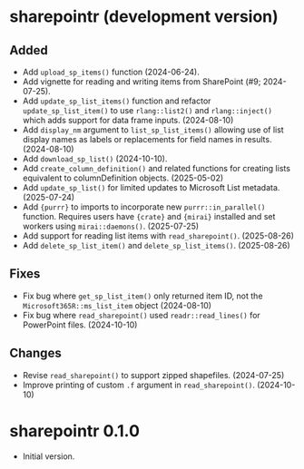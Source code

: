 # sharepointr (development version)

## Added

* Add `upload_sp_items()` function (2024-06-24).
* Add vignette for reading and writing items from SharePoint (#9; 2024-07-25).
* Add `update_sp_list_items()` function and refactor `update_sp_list_item()` to use `rlang::list2()` and `rlang::inject()` which adds support for data frame inputs. (2024-08-10)
* Add `display_nm` argument to `list_sp_list_items()` allowing use of list display names as labels or replacements for field names in results. (2024-08-10)
* Add `download_sp_list()` (2024-10-10).
* Add `create_column_definition()` and related functions for creating lists equivalent to columnDefinition objects. (2025-05-02)
* Add `update_sp_list()` for limited updates to Microsoft List metadata. (2025-07-24)
* Add `{purrr}` to imports to incorporate new `purrr::in_parallel()` function. Requires users have `{crate}` and `{mirai}` installed and set workers using `mirai::daemons()`. (2025-07-25)
* Add support for reading list items with `read_sharepoint()`. (2025-08-26)
* Add `delete_sp_list_item()` and `delete_sp_list_items()`. (2025-08-26)

## Fixes

* Fix bug where `get_sp_list_item()` only returned item ID, not the `Microsoft365R::ms_list_item` object (2024-08-10)
* Fix bug where `read_sharepoint()` used `readr::read_lines()` for PowerPoint files. (2024-10-10)

## Changes

* Revise `read_sharepoint()` to support zipped shapefiles. (2024-07-25)
* Improve printing of custom `.f` argument in `read_sharepoint()`. (2024-10-10)

# sharepointr 0.1.0

* Initial version.
